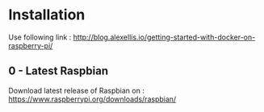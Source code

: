 # Installation
Use following link : http://blog.alexellis.io/getting-started-with-docker-on-raspberry-pi/

## 0 - Latest Raspbian
Download latest release of Raspbian on : https://www.raspberrypi.org/downloads/raspbian/

